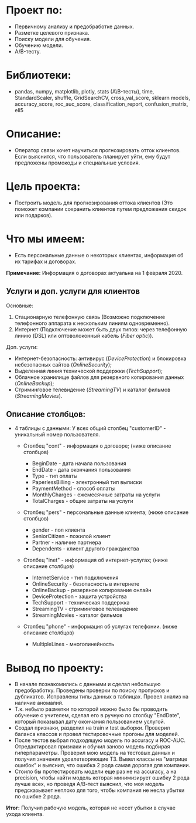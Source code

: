 # Проект по:

- Первичному анализу и предобработке данных.
- Разметке целевого признака.
- Поиску модели для обучения.
- Обучению модели.
- A/B-тесту.

# Библиотеки:

- pandas, numpy, matplotlib, plotly, stats (A\B-тесты), time, StandardScaler, shuffle, GridSearchCV, cross_val_score, sklearn models, accuracy_score, roc_auc_score, classification_report, confusion_matrix, eli5 

# Описание:

- Оператор связи хочет научиться прогнозировать отток клиентов. Если выяснится, что пользователь планирует уйти, ему будут предложены промокоды и специальные условия. 

# Цель проекта:

- Построить модель для прогнозирования оттока клиентов (Это поможет компании сохранить клиентов путем предложения скидок или подарков).

# Что мы имеем:

- Есть персональные данные о некоторых клиентах, информация об их тарифах и договорах.

**Примечание:** Информация о договорах актуальна на 1 февраля 2020.

## Услуги и доп. услуги для клиентов

Основные: 

1. Стационарную телефонную связь (Возможно подключение телефонного аппарата к нескольким линиям одновременно).
2. Интернет (Подключение может быть двух типов: через телефонную линию (DSL) или оптоволоконный кабель (*Fiber optic*)).

Доп. услуги:

- Интернет-безопасность: антивирус (*DeviceProtection*) и блокировка небезопасных сайтов (*OnlineSecurity*);
- Выделенная линия технической поддержки (*TechSupport*);
- Облачное хранилище файлов для резервного копирования данных (*OnlineBackup*);
- Стриминговое телевидение (*StreamingTV*) и каталог фильмов (*StreamingMovies*).

## Описание столбцов:
- 4 таблицы с данными: У всех общий столбец "customerID" - уникальный номер пользователя.  


    * Столбец "cont" - информация о договоре; (ниже описание столбцов)
        - BeginDate - дата начала пользования
        - EndDate - дата окончания пользования
        - Type - тип оплаты
        - PaperlessBilling - электронный тип выписки
        - PaymentMethod - способ оплаты  
        - MonthlyCharges - ежемесячные затраты на услуги
        - TotalCharges - общие затраты на услуги
        
    * Столбец "pers" - персональные данные клиента; (ниже описание столбцов)  
        - gender - пол клиента
        - SeniorCitizen - пожилой клиент
        - Partner - наличие партнера
        - Dependents - клиент другого гражданства
    
    * Столбец "inet" - информация об интернет-услугах; (ниже описание столбцов)  
        - InternetService - тип подключения
        - OnlineSecurity - безопасность в интернете
        - OnlineBackup - резервное копирование онлайн
        - DeviceProtection - защита устройства
        - TechSupport - техническая поддержка
        - StreamingTV - cтриминговое телевидение
        - StreamingMovies - каталог фильмов
    
    * Столбец "phone" - информация об услугах телефонии. (ниже описание столбцов)  
        - MultipleLines - многолинейность 

# Вывод по проекту:

- В начале познакомились с данными и сделал небольшую предобработку. Проведены проверки по поиску пропусков и дубликатов. Исправлены типы данных в таблицах. Провел анализ на наличие аномалий.
- Т.к. небыло разметки по которой можно было бы проводить обучение с учителем, сделал его в ручную по столбцу "EndDate", который показывал дату окончания пользованием услугой.
- Создал признаки, разделил на train и test выборки. Проверил баланса классов и провел тестировочные прогоны для моделей. 
- После тестов выбрал подходящую модель по accuracy и ROC-AUC. Отредактировал признаки и обучил заново модель подбирая гиперпараметры. Проверил мою модель на тестовых данных и получил значения удовлетворяющие ТЗ. Вывел классы на "матрице ошибок" и выяснил, что ошибка 2 рода самая дорогая для компании.
- Стоило бы протестировать модели еще раз не на accuracy, а на precision, чтобы найти модель которая минимизирует ошибку 2 рода лучше всех, но проведя А/В-тест выяснил, что моя модель предсказывает неплохо для того, чтобы компания не несла убытки по ошибке 2 рода.

**Итог:** Получил рабочую модель, которая не несет убытки в случае ухода клиента. 